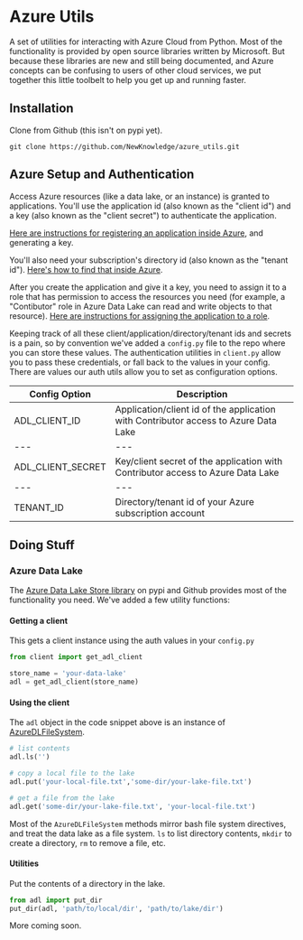 # Azure Utils

A set of utilities for interacting with Azure Cloud from Python. Most of the functionality is provided by open source libraries written by Microsoft. But because these libraries are new and still being documented, and Azure concepts can be confusing to users of other cloud services, we put together this little toolbelt to help you get up and running faster.

## Installation

Clone from Github (this isn't on pypi yet).

`git clone https://github.com/NewKnowledge/azure_utils.git`

## Azure Setup and Authentication

Access Azure resources (like a data lake, or an instance) is granted to applications. You'll use the application id (also known as the "client id") and a key (also known as the "client secret") to authenticate the application. 

[Here are instructions for registering an application inside Azure](https://www.netiq.com/communities/cool-solutions/creating-application-client-id-client-secret-microsoft-azure-new-portal/), and generating a key.

You'll also need your subscription's directory id (also known as the "tenant id"). [Here's how to find that inside Azure](http://stackoverflow.com/a/41028320).

After you create the application and give it a key, you need to assign it to a role that has permission to access the resources you need (for example, a "Contibutor" role in Azure Data Lake can read and write objects to that resource). [Here are instructions for assigning the application to a role](https://docs.microsoft.com/en-us/azure/azure-resource-manager/resource-group-create-service-principal-portal#assign-application-to-role).

Keeping track of all these client/application/directory/tenant ids and secrets is a pain, so by convention we've added a `config.py` file to the repo where you can store these values. The authentication utilities in `client.py` allow you to pass these credentials, or fall back to the values in your config. There are values our auth utils allow you to set as configuration options. 

| Config Option | Description  |
|---|---|
| ADL_CLIENT_ID | Application/client id of the application with Contributor access to Azure Data Lake  |
|---|---|
| ADL_CLIENT_SECRET | Key/client secret of the application with Contributor access to Azure Data Lake  |
|---|---|
| TENANT_ID | Directory/tenant id of your Azure subscription account |

## Doing Stuff

### Azure Data Lake

The [Azure Data Lake Store library](https://github.com/Azure/azure-data-lake-store-python/blob/master/azure/datalake/store/core.py) on pypi and Github provides most of the functionality you need. We've added a few utility functions: 

#### Getting a client

This gets a client instance using the auth values in your `config.py`

```python
from client import get_adl_client

store_name = 'your-data-lake'
adl = get_adl_client(store_name)
```

#### Using the client

The `adl` object in the code snippet above is an instance of [AzureDLFileSystem](https://github.com/Azure/azure-data-lake-store-python/blob/master/azure/datalake/store/core.py#L38).

```python
# list contents
adl.ls('')

# copy a local file to the lake
adl.put('your-local-file.txt','some-dir/your-lake-file.txt')

# get a file from the lake
adl.get('some-dir/your-lake-file.txt', 'your-local-file.txt')
```

Most of the `AzureDLFileSystem` methods mirror bash file system directives, and treat the data lake as a file system. `ls` to list directory contents, `mkdir` to create a directory, `rm` to remove a file, etc. 

#### Utilities 

Put the contents of a directory in the lake. 

```python
from adl import put_dir
put_dir(adl, 'path/to/local/dir', 'path/to/lake/dir')
```

More coming soon. 